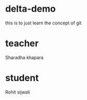 # delta-demo
this is to just learn the concept of git 


# teacher
Sharadha khapara

# student
Rohit sijwali